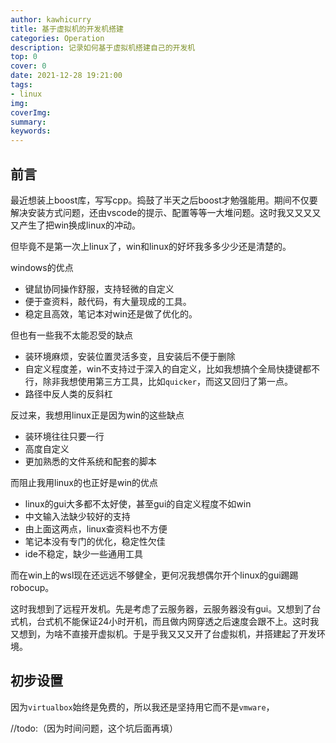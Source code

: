 ```yaml
---
author: kawhicurry
title: 基于虚拟机的开发机搭建
categories: Operation
description: 记录如何基于虚拟机搭建自己的开发机
top: 0
cover: 0
date: 2021-12-28 19:21:00
tags:
- linux
img:
coverImg:
summary:
keywords:
---
```


## 前言

最近想装上boost库，写写cpp。捣鼓了半天之后boost才勉强能用。期间不仅要解决安装方式问题，还由vscode的提示、配置等等一大堆问题。这时我又又又又又产生了把win换成linux的冲动。

但毕竟不是第一次上linux了，win和linux的好坏我多多少少还是清楚的。

windows的优点

- 键鼠协同操作舒服，支持轻微的自定义
- 便于查资料，敲代码，有大量现成的工具。
- 稳定且高效，笔记本对win还是做了优化的。

但也有一些我不太能忍受的缺点

- 装环境麻烦，安装位置灵活多变，且安装后不便于删除
- 自定义程度差，win不支持过于深入的自定义，比如我想搞个全局快捷键都不行，除非我想使用第三方工具，比如`quicker`，而这又回归了第一点。
- 路径中反人类的反斜杠

反过来，我想用linux正是因为win的这些缺点

- 装环境往往只要一行
- 高度自定义
- 更加熟悉的文件系统和配套的脚本

而阻止我用linux的也正好是win的优点

- linux的gui大多都不太好使，甚至gui的自定义程度不如win
- 中文输入法缺少较好的支持
- 由上面这两点，linux查资料也不方便
- 笔记本没有专门的优化，稳定性欠佳
- ide不稳定，缺少一些通用工具

而在win上的wsl现在还远远不够健全，更何况我想偶尔开个linux的gui踢踢robocup。

这时我想到了远程开发机。先是考虑了云服务器，云服务器没有gui。又想到了台式机，台式机不能保证24小时开机，而且做内网穿透之后速度会跟不上。这时我又想到，为啥不直接开虚拟机。于是乎我又又又开了台虚拟机，并搭建起了开发环境。

## 初步设置

因为`virtualbox`始终是免费的，所以我还是坚持用它而不是`vmware`，

//todo:（因为时间问题，这个坑后面再填）